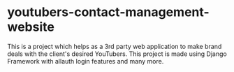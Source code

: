 # youtubers-contact-management-website
This is a project which helps as a 3rd party web application to make brand deals with the client's desired YouTubers. 
This project is made using Django Framework with allauth login features and many more.
